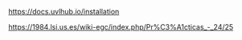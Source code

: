 https://docs.uvlhub.io/installation

https://1984.lsi.us.es/wiki-egc/index.php/Pr%C3%A1cticas_-_24/25
